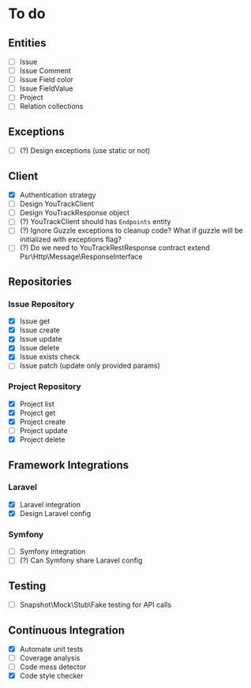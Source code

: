 # To do

## Entities

- [ ] Issue
- [ ] Issue Comment
- [ ] Issue Field color
- [ ] Issue FieldValue
- [ ] Project
- [ ] Relation collections

## Exceptions

- [ ] (?) Design exceptions (use static or not)

## Client

- [x] Authentication strategy
- [ ] Design YouTrackClient
- [ ] Design YouTrackResponse object
- [ ] (?) YouTrackClient should has `Endpoints` entity
- [ ] (?) Ignore Guzzle exceptions to cleanup code? What if guzzle will be initialized with exceptions flag?
- [ ] (?) Do we need to YouTrackRestResponse contract extend Psr\Http\Message\ResponseInterface

## Repositories

### Issue Repository

- [x] Issue get
- [x] Issue create
- [x] Issue update
- [x] Issue delete
- [x] Issue exists check
- [ ] Issue patch (update only provided params)

### Project Repository

- [x] Project list
- [x] Project get
- [x] Project create
- [ ] Project update
- [x] Project delete

## Framework Integrations

### Laravel

- [x] Laravel integration
- [x] Design Laravel config

### Symfony

- [ ] Symfony integration
- [ ] (?) Can Symfony share Laravel config

## Testing

- [ ] Snapshot\Mock\Stub\Fake testing for API calls

## Continuous Integration

- [x] Automate unit tests
- [ ] Coverage analysis
- [ ] Code mess detector
- [x] Code style checker
